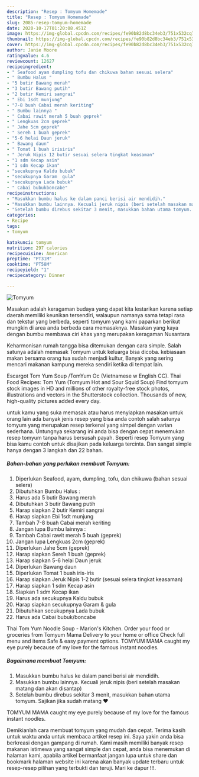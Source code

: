 ```yaml
---
description: "Resep : Tomyum Homemade"
title: "Resep : Tomyum Homemade"
slug: 2085-resep-tomyum-homemade
date: 2020-10-17T01:20:08.451Z
image: https://img-global.cpcdn.com/recipes/fe90b82d8bc34eb3/751x532cq70/tomyum-foto-resep-utama.jpg
thumbnail: https://img-global.cpcdn.com/recipes/fe90b82d8bc34eb3/751x532cq70/tomyum-foto-resep-utama.jpg
cover: https://img-global.cpcdn.com/recipes/fe90b82d8bc34eb3/751x532cq70/tomyum-foto-resep-utama.jpg
author: Janie Moore
ratingvalue: 4.6
reviewcount: 12627
recipeingredient:
- " Seafood ayam dumpling tofu dan chikuwa bahan sesuai selera"
- " Bumbu Halus "
- "5 butir Bawang merah"
- "3 butir Bawang putih"
- "2 butir Kemiri sangrai"
- " Ebi 1sdt munjung"
- "7-8 buah Cabai merah keriting"
- " Bumbu lainnya "
- " Cabai rawit merah 5 buah geprek"
- " Lengkuas 2cm geprek"
- " Jahe 5cm geprek"
- " Sereh 1 buah geprek"
- "5-6 helai Daun jeruk"
- " Bawang daun"
- " Tomat 1 buah irisiris"
- " Jeruk Nipis 12 butir sesuai selera tingkat keasaman"
- "1 sdm Kecap asin"
- "1 sdm Kecap ikan"
- "secukupnya Kaldu bubuk"
- "secukupnya Garam  gula"
- "secukupnya Lada bubuk"
- " Cabai bubukboncabe"
recipeinstructions:
- "Masukkan bumbu halus ke dalam panci berisi air mendidih."
- "Masukkan bumbu lainnya. Kecuali jeruk nipis (beri setelah masakan matang dan akan disantap)"
- "Setelah bumbu direbus sekitar 3 menit, masukkan bahan utama tomyum. Sajikan jika sudah matang ❤️"
categories:
- Recipe
tags:
- tomyum

katakunci: tomyum 
nutrition: 297 calories
recipecuisine: American
preptime: "PT31M"
cooktime: "PT58M"
recipeyield: "1"
recipecategory: Dinner

---
```



![Tomyum](https://img-global.cpcdn.com/recipes/fe90b82d8bc34eb3/751x532cq70/tomyum-foto-resep-utama.jpg)

Masakan adalah keragaman budaya yang dapat kita lestarikan karena setiap daerah memiliki keunikan tersendiri, walaupun namanya sama tetapi rasa dan tekstur yang berbeda, seperti tomyum yang kami paparkan berikut mungkin di area anda berbeda cara memasaknya. Masakan yang kaya dengan bumbu membawa ciri khas yang merupakan keragaman Nusantara

Keharmonisan rumah tangga bisa ditemukan dengan cara simple. Salah satunya adalah memasak Tomyum untuk keluarga bisa dicoba. kebiasaan makan bersama orang tua sudah menjadi kultur, Banyak yang sering mencari makanan kampung mereka sendiri ketika di tempat lain.

Escargot Tom Yum Soup /TomYum Oc (Vietnamese w English CC). Thai Food Recipes: Tom Yum (Tomyum Hot and Sour Squid Soup) Find tomyum stock images in HD and millions of other royalty-free stock photos, illustrations and vectors in the Shutterstock collection. Thousands of new, high-quality pictures added every day.

untuk kamu yang suka memasak atau harus menyiapkan masakan untuk orang lain ada banyak jenis resep yang bisa anda contoh salah satunya tomyum yang merupakan resep terkenal yang simpel dengan varian sederhana. Untungnya sekarang ini anda bisa dengan cepat menemukan resep tomyum tanpa harus bersusah payah.
Seperti resep Tomyum yang bisa kamu contoh untuk disajikan pada keluarga tercinta. Dan sangat simple hanya dengan 3 langkah dan 22 bahan.


<!--inarticleads1-->

##### Bahan-bahan yang perlukan membuat Tomyum:

1. Diperlukan  Seafood, ayam, dumpling, tofu, dan chikuwa (bahan sesuai selera)
1. Dibutuhkan  Bumbu Halus :
1. Harus ada 5 butir Bawang merah
1. Dibutuhkan 3 butir Bawang putih
1. Harap siapkan 2 butir Kemiri sangrai
1. Harap siapkan  Ebi 1sdt munjung
1. Tambah 7-8 buah Cabai merah keriting
1. Jangan lupa  Bumbu lainnya :
1. Tambah  Cabai rawit merah 5 buah (geprek)
1. Jangan lupa  Lengkuas 2cm (geprek)
1. Diperlukan  Jahe 5cm (geprek)
1. Harap siapkan  Sereh 1 buah (geprek)
1. Harap siapkan 5-6 helai Daun jeruk
1. Diperlukan  Bawang daun
1. Diperlukan  Tomat 1 buah iris-iris
1. Harap siapkan  Jeruk Nipis 1-2 butir (sesuai selera tingkat keasaman)
1. Harap siapkan 1 sdm Kecap asin
1. Siapkan 1 sdm Kecap ikan
1. Harus ada secukupnya Kaldu bubuk
1. Harap siapkan secukupnya Garam &amp; gula
1. Dibutuhkan secukupnya Lada bubuk
1. Harus ada  Cabai bubuk/boncabe


Thai Tom Yum Noodle Soup - Marion&#39;s Kitchen. Order your food or groceries from Tomyum Mama Delivery to your home or office Check full menu and items Safe &amp; easy payment options. TOMYUM MAMA caught my eye purely because of my love for the famous instant noodles. 

<!--inarticleads2-->

##### Bagaimana membuat  Tomyum:

1. Masukkan bumbu halus ke dalam panci berisi air mendidih.
1. Masukkan bumbu lainnya. Kecuali jeruk nipis (beri setelah masakan matang dan akan disantap)
1. Setelah bumbu direbus sekitar 3 menit, masukkan bahan utama tomyum. Sajikan jika sudah matang ❤️


TOMYUM MAMA caught my eye purely because of my love for the famous instant noodles. 

Demikianlah cara membuat tomyum yang mudah dan cepat. Terima kasih untuk waktu anda untuk membaca artikel resep ini. Saya yakin anda bisa berkreasi dengan gampang di rumah. Kami masih memiliki banyak resep makanan istimewa yang sangat simple dan cepat, anda bisa menemukan di halaman kami, apabila artikel bermanfaat jangan lupa untuk share dan bookmark halaman website ini karena akan banyak update terbaru untuk resep-resep pilihan yang terbukti dan teruji. Mari ke dapur !!!. 
